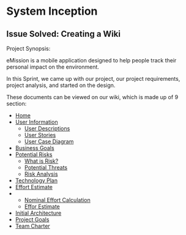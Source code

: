 # System Inception
## Issue Solved: Creating a Wiki

Project Synopsis: 

eMission is a mobile application designed to help people track their personal impact on the environment.

In this Sprint, we came up with our project, our project requirements, project analysis, and started on the design.

These documents can be viewed on our wiki, which is made up of 9 section:
- [Home](https://github.com/DUCS-SE/eMission/wiki)
- [User Information](https://github.com/DUCS-SE/eMission/wiki/User-Information)
    - [User Descriptions](https://github.com/DUCS-SE/eMission/wiki/User-Information#user-descriptions)
    - [User Stories](https://github.com/DUCS-SE/eMission/wiki/User-Information#user-descriptions)
    - [User Case Diagram](https://github.com/DUCS-SE/eMission/wiki/User-Information#user-case-diagram)
- [Business Goals](https://github.com/DUCS-SE/eMission/wiki/Business-Go)
- [Potential Risks](https://github.com/DUCS-SE/eMission/wiki/Potential-Risks)
    - [What is Risk?](https://github.com/DUCS-SE/eMission/wiki/Potential-Risks#what-is-risk)
    - [Potential Threats](https://github.com/DUCS-SE/eMission/wiki/Potential-Risks#potential-threats)
    - [Risk Analysis](https://github.com/DUCS-SE/eMission/wiki/Potential-Risks#risk-analysis)
- [Technology Plan](https://github.com/DUCS-SE/eMission/wiki/Technology-Plan)
- [Effort Estimate](https://github.com/DUCS-SE/eMission/wiki/Effort-Estimate)
- 
    - [Nominal Effort Calculation](https://github.com/DUCS-SE/eMission/wiki/Effort-Estimate#nominal-effort-calculation)
    - [Effor Estimate](https://github.com/DUCS-SE/eMission/wiki/Effort-Estimate#effort-estimate-1)
- [Initial Architecture](https://github.com/DUCS-SE/eMission/wiki/Initial-Architecture)
- [Project Goals](https://github.com/DUCS-SE/eMission/wiki/Project-Goals)
- [Team Charter](https://github.com/DUCS-SE/eMission/wiki/Team-Charter)


